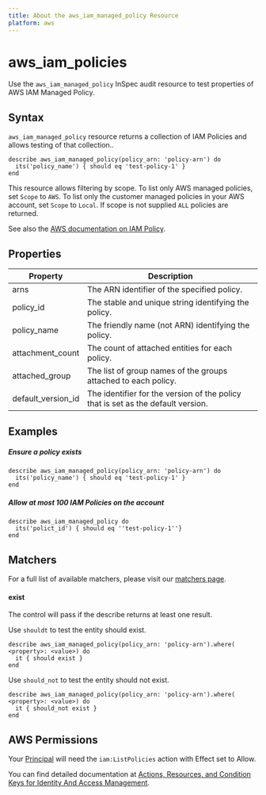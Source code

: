 ```yaml
---
title: About the aws_iam_managed_policy Resource
platform: aws
---
```


# aws\_iam\_policies

Use the `aws_iam_managed_policy` InSpec audit resource to test properties of  AWS IAM Managed Policy.

## Syntax

`aws_iam_managed_policy` resource returns a collection of IAM Policies and allows testing of that collection..

    describe aws_iam_managed_policy(policy_arn: 'policy-arn') do
      its('policy_name') { should eq 'test-policy-1' }
    end



This resource allows filtering by scope.
To list only AWS managed policies, set `Scope` to `AWS`. To list only the customer managed policies in your AWS account, set `Scope` to `Local`. If scope is not supplied `ALL` policies are returned.

See also the [AWS documentation on IAM Policy](https://docs.aws.amazon.com/IAM/latest/UserGuide/access_policies.html).

## Properties

|Property              | Description|
| ---                  | --- |
|arns                   | The ARN identifier of the specified policy. |                                                                          
|policy\_id             | The stable and unique string identifying the policy. |                                                                 
|policy\_name           | The friendly name (not ARN) identifying the policy.|                                                                   
|attachment\_count      | The count of attached entities for each policy. |                                                                      
|attached\_group        | The list of group names of the groups attached to each policy. |                                                       
|default\_version\_id   |The identifier for the version of the policy that is set as the default version. |                                      



## Examples

##### Ensure a policy exists
    describe aws_iam_managed_policy(policy_arn: 'policy-arn') do
      its('policy_name') { should eq 'test-policy-1' }
    end

##### Allow at most 100 IAM Policies on the account
    describe aws_iam_managed_policy do
      its('polict_id') { should eq ''test-policy-1''}
    end

## Matchers

For a full list of available matchers, please visit our [matchers page](https://www.inspec.io/docs/reference/matchers/).

#### exist

The control will pass if the describe returns at least one result.

Use `shouldt` to test the entity should exist.

    describe aws_iam_managed_policy(policy_arn: 'policy-arn').where( <property>: <value>) do
      it { should exist }
    end

Use `should_not` to test the entity should not exist. 
      
    describe aws_iam_managed_policy(policy_arn: 'policy-arn').where( <property>: <value>) do
      it { should_not exist }
    end

## AWS Permissions

Your [Principal](https://docs.aws.amazon.com/IAM/latest/UserGuide/intro-structure.html#intro-structure-principal) will need the `iam:ListPolicies` action with Effect set to Allow.

You can find detailed documentation at [Actions, Resources, and Condition Keys for Identity And Access Management](https://docs.aws.amazon.com/IAM/latest/UserGuide/list_identityandaccessmanagement.html).
